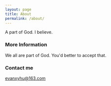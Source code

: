 ```yaml
---
layout: page
title: About
permalink: /about/
---
```


A part of God. I believe. 

### More Information

We all are part of God. You'd better to accept that. 

### Contact me

[evanxyhu@163.com](mailto:evanxyhu@163.com)
